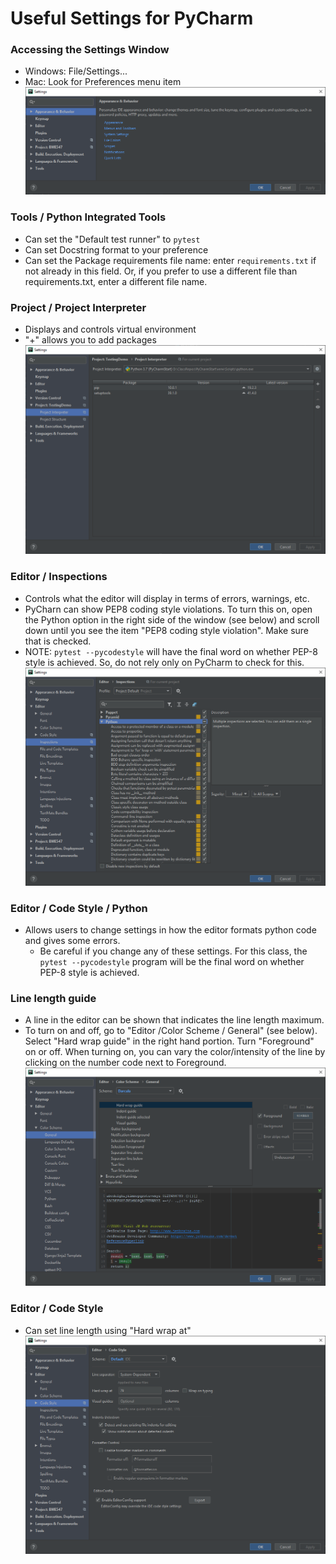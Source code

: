 # Useful Settings for PyCharm

### Accessing the Settings Window
* Windows:  File/Settings...
* Mac:  Look for Preferences menu item
![SettingsBaseWindow.PNG](images/SettingsBaseWindow.PNG)

### Tools / Python Integrated Tools
* Can set the "Default test runner" to `pytest`
* Can set Docstring format to your preference
* Can set the Package requirements file name:  enter `requirements.txt` if not
 already in this field.  Or, if you prefer to use a different
file than requirements.txt, enter a different file name.

### Project / Project Interpreter
* Displays and controls virtual environment
* "+" allows you to add packages
![](images/SettingsProjInterWindowVenv.PNG)
 
### Editor / Inspections
* Controls what the editor will display in terms of errors, warnings, etc.
* PyCharn can show PEP8 coding style violations.  To turn this on, open the
Python option in the right side of the window (see below) and scroll down
until you see the item "PEP8 coding style violation".  Make sure that is 
checked.  
* NOTE:  `pytest --pycodestyle` will have the final word on whether PEP-8 style 
is achieved.  So, do not rely only on PyCharm to check for this.
![](images/SettingsEditorInspectionsPython.PNG)

### Editor / Code Style / Python
* Allows users to change settings in how the editor formats python code and 
gives some errors.  
  + Be careful if you change any of these settings.  For this class, the 
  `pytest --pycodestyle` program will be the final word on whether PEP-8 style is 
  achieved.
  
### Line length guide
* A line in the editor can be shown that indicates the line length maximum.
* To turn on and off, go to "Editor /Color Scheme / General" (see below).  
Select "Hard wrap guide" in the right hand portion.  Turn "Foreground" on or 
off.  When turning on, you can vary the color/intensity of the line by clicking 
on the number code next to Foreground.
![](images/SettingsEditorColorSchemeGeneral.PNG)
  
### Editor / Code Style
* Can set line length using "Hard wrap at"
![](images/SettingsEditorCodeStyle.PNG)

